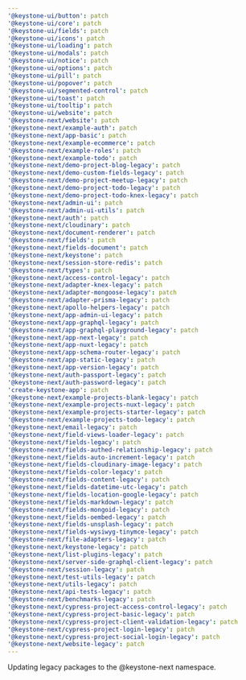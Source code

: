 ```yaml
---
'@keystone-ui/button': patch
'@keystone-ui/core': patch
'@keystone-ui/fields': patch
'@keystone-ui/icons': patch
'@keystone-ui/loading': patch
'@keystone-ui/modals': patch
'@keystone-ui/notice': patch
'@keystone-ui/options': patch
'@keystone-ui/pill': patch
'@keystone-ui/popover': patch
'@keystone-ui/segmented-control': patch
'@keystone-ui/toast': patch
'@keystone-ui/tooltip': patch
'@keystone-ui/website': patch
'@keystone-next/website': patch
'@keystone-next/example-auth': patch
'@keystone-next/app-basic': patch
'@keystone-next/example-ecommerce': patch
'@keystone-next/example-roles': patch
'@keystone-next/example-todo': patch
'@keystone-next/demo-project-blog-legacy': patch
'@keystone-next/demo-custom-fields-legacy': patch
'@keystone-next/demo-project-meetup-legacy': patch
'@keystone-next/demo-project-todo-legacy': patch
'@keystone-next/demo-project-todo-knex-legacy': patch
'@keystone-next/admin-ui': patch
'@keystone-next/admin-ui-utils': patch
'@keystone-next/auth': patch
'@keystone-next/cloudinary': patch
'@keystone-next/document-renderer': patch
'@keystone-next/fields': patch
'@keystone-next/fields-document': patch
'@keystone-next/keystone': patch
'@keystone-next/session-store-redis': patch
'@keystone-next/types': patch
'@keystone-next/access-control-legacy': patch
'@keystone-next/adapter-knex-legacy': patch
'@keystone-next/adapter-mongoose-legacy': patch
'@keystone-next/adapter-prisma-legacy': patch
'@keystone-next/apollo-helpers-legacy': patch
'@keystone-next/app-admin-ui-legacy': patch
'@keystone-next/app-graphql-legacy': patch
'@keystone-next/app-graphql-playground-legacy': patch
'@keystone-next/app-next-legacy': patch
'@keystone-next/app-nuxt-legacy': patch
'@keystone-next/app-schema-router-legacy': patch
'@keystone-next/app-static-legacy': patch
'@keystone-next/app-version-legacy': patch
'@keystone-next/auth-passport-legacy': patch
'@keystone-next/auth-password-legacy': patch
'create-keystone-app': patch
'@keystone-next/example-projects-blank-legacy': patch
'@keystone-next/example-projects-nuxt-legacy': patch
'@keystone-next/example-projects-starter-legacy': patch
'@keystone-next/example-projects-todo-legacy': patch
'@keystone-next/email-legacy': patch
'@keystone-next/field-views-loader-legacy': patch
'@keystone-next/fields-legacy': patch
'@keystone-next/fields-authed-relationship-legacy': patch
'@keystone-next/fields-auto-increment-legacy': patch
'@keystone-next/fields-cloudinary-image-legacy': patch
'@keystone-next/fields-color-legacy': patch
'@keystone-next/fields-content-legacy': patch
'@keystone-next/fields-datetime-utc-legacy': patch
'@keystone-next/fields-location-google-legacy': patch
'@keystone-next/fields-markdown-legacy': patch
'@keystone-next/fields-mongoid-legacy': patch
'@keystone-next/fields-oembed-legacy': patch
'@keystone-next/fields-unsplash-legacy': patch
'@keystone-next/fields-wysiwyg-tinymce-legacy': patch
'@keystone-next/file-adapters-legacy': patch
'@keystone-next/keystone-legacy': patch
'@keystone-next/list-plugins-legacy': patch
'@keystone-next/server-side-graphql-client-legacy': patch
'@keystone-next/session-legacy': patch
'@keystone-next/test-utils-legacy': patch
'@keystone-next/utils-legacy': patch
'@keystone-next/api-tests-legacy': patch
'@keystone-next/benchmarks-legacy': patch
'@keystone-next/cypress-project-access-control-legacy': patch
'@keystone-next/cypress-project-basic-legacy': patch
'@keystone-next/cypress-project-client-validation-legacy': patch
'@keystone-next/cypress-project-login-legacy': patch
'@keystone-next/cypress-project-social-login-legacy': patch
'@keystone-next/website-legacy': patch
---
```


Updating legacy packages to the @keystone-next namespace.
